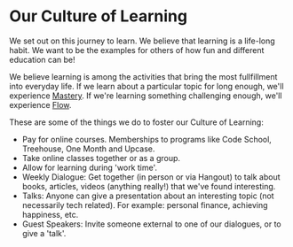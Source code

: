 # Our Culture of Learning

We set out on this journey to learn. We believe that learning is a life-long habit. We want to be the examples for others of how fun and different education can be!

We believe learning is among the activities that bring the most fullfillment into everyday life. If we learn about a particular topic for long enough, we'll experience [Mastery](http://www.amazon.com/Mastery-Keys-Success-Long-Term-Fulfillment/dp/0452267560). If we're learning something challenging enough, we'll experience [Flow](http://www.ted.com/talks/mihaly_csikszentmihalyi_on_flow?language=en).

These are some of the things we do to foster our Culture of Learning:
- Pay for online courses. Memberships to programs like Code School, Treehouse, One Month and Upcase.
- Take online classes together or as a group.
- Allow for learning during 'work time'.
- Weekly Dialogue: Get together (in person or via Hangout) to talk about books, articles, videos (anything really!) that we've found interesting.
- Talks: Anyone can give a presentation about an interesting topic (not necessarily tech related). For example: personal finance, achieving happiness, etc.
- Guest Speakers: Invite someone external to one of our dialogues, or to give a 'talk'. 


